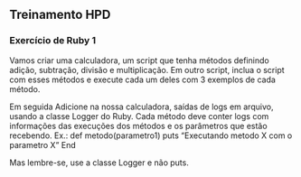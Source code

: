 ## Treinamento HPD

### Exercício de Ruby 1

Vamos criar uma calculadora, um script que tenha métodos definindo
adição, subtração, divisão e multiplicação. Em outro script, inclua o script
com esses métodos e execute cada um deles com 3 exemplos de cada
método.

Em seguida Adicione na nossa calculadora, saídas de logs em arquivo,
usando a classe Logger do Ruby. Cada método deve
conter logs com informações das execuções dos métodos e os
parâmetros que estão recebendo. Ex.:
def metodo(parametro1)
puts “Executando metodo X com o parametro X”
End

Mas lembre-se, use a classe Logger e não puts.
